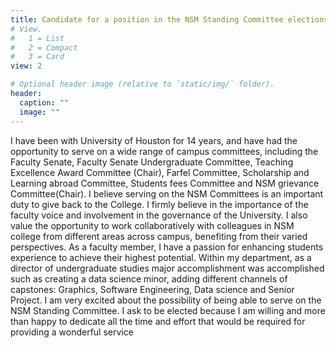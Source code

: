 ```yaml
---
title: Candidate for a position in the NSM Standing Committee elections
# View.
#   1 = List
#   2 = Compact
#   3 = Card
view: 2

# Optional header image (relative to `static/img/` folder).
header:
  caption: ""
  image: ""
---
```

I have been with University of Houston for 14 years, and have had the opportunity to serve on a wide range of campus committees, including the Faculty Senate, Faculty Senate Undergraduate Committee, Teaching Excellence Award Committee (Chair), Farfel Committee, Scholarship and Learning abroad Committee, Students fees Committee and NSM grievance Committee(Chair). I believe serving on the NSM Committees is an important duty to give back to the College. I firmly believe in the importance of the faculty voice and involvement in the governance of the University. I also value the opportunity to work collaboratively with colleagues in NSM college from different areas across campus, benefiting from their varied perspectives. 
As a faculty member, I have a passion for enhancing students experience to achieve their highest potential. Within my department, as a director of undergraduate studies major accomplishment was accomplished such as creating a data science minor, adding different channels of capstones: Graphics, Software Engineering, Data science and Senior Project.
I am very excited about the possibility of being able to serve on the NSM Standing Committee. I ask to be elected because I am willing and more than happy to dedicate all the time and effort that would be required for providing a wonderful service
